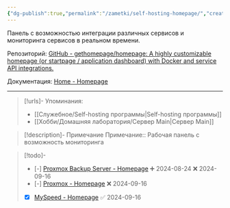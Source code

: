 ```yaml
---
{"dg-publish":true,"permalink":"/zametki/self-hosting-homepage/","created":"2024-08-24 22:38","updated":"2024-10-09T19:53:41+03:00"}
---
```


Панель с возможностью интеграции различных сервисов и мониторинга сервисов в реальном времени.

Репозиторий: [GitHub - gethomepage/homepage: A highly customizable homepage (or startpage / application dashboard) with Docker and service API integrations.](https://github.com/gethomepage/homepage)

Документация: [Home - Homepage](https://gethomepage.dev/latest/)

---
> [!urls]- Упоминания:
> - [[Служебное/Self-hosting программы\|Self-hosting программы]]
> - [[Хобби/Домашняя лаборатория/Сервер Main\|Сервер Main]]

> [!description]- Примечание
> Примечание:: Рабочая панель с возможность мониторинга

> [!todo]-
> - [-] [Proxmox Backup Server - Homepage](https://gethomepage.dev/latest/widgets/services/proxmoxbackupserver/) ➕ 2024-08-24 ❌ 2024-09-16
> - [-] [Proxmox - Homepage](https://gethomepage.dev/latest/widgets/services/proxmox/) ❌ 2024-09-16
> - [x] [MySpeed - Homepage](https://gethomepage.dev/latest/widgets/services/myspeed/) ✅ 2024-09-16
